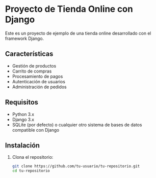 # Proyecto de Tienda Online con Django

Este es un proyecto de ejemplo de una tienda online desarrollado con el framework Django.

## Características

- Gestión de productos
- Carrito de compras
- Procesamiento de pagos
- Autenticación de usuarios
- Administración de pedidos

## Requisitos

- Python 3.x
- Django 3.x
- SQLite (por defecto) o cualquier otro sistema de bases de datos compatible con Django

## Instalación

1. Clona el repositorio:
   ```sh
   git clone https://github.com/tu-usuario/tu-repositorio.git
   cd tu-repositorio
